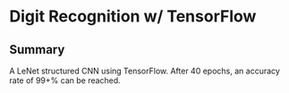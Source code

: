 # Digit Recognition w/ TensorFlow

## Summary
A LeNet structured CNN using TensorFlow. After 40 epochs, an accuracy rate of 99+% can be reached. 
